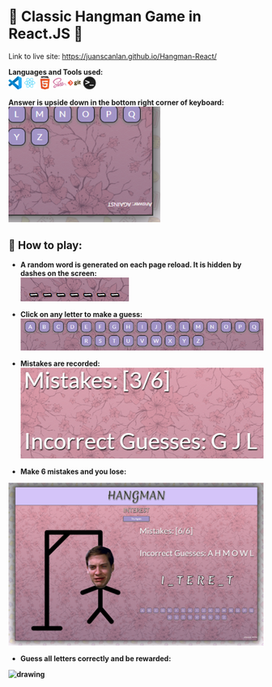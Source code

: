 # 🧍‍ Classic Hangman Game in React.JS 🧍‍
Link to live site: https://juanscanlan.github.io/Hangman-React/

<b>Languages and Tools used:<b><br>
  <img alt="Visual Studio Code" width="26px" src="https://raw.githubusercontent.com/github/explore/80688e429a7d4ef2fca1e82350fe8e3517d3494d/topics/visual-studio-code/visual-studio-code.png" />
   <img alt="React" width="26px" src="https://raw.githubusercontent.com/github/explore/80688e429a7d4ef2fca1e82350fe8e3517d3494d/topics/react/react.png" />
  <img alt="HTML5" width="26px" src="https://raw.githubusercontent.com/github/explore/80688e429a7d4ef2fca1e82350fe8e3517d3494d/topics/html/html.png" />
  <img alt="Sass" width="26px" src="https://raw.githubusercontent.com/github/explore/80688e429a7d4ef2fca1e82350fe8e3517d3494d/topics/sass/sass.png" />
  <img alt="Git" width="26px" src="https://raw.githubusercontent.com/github/explore/80688e429a7d4ef2fca1e82350fe8e3517d3494d/topics/git/git.png" />
  <img alt="Terminal" width="26px" src="https://raw.githubusercontent.com/github/explore/80688e429a7d4ef2fca1e82350fe8e3517d3494d/topics/terminal/terminal.png" />
<br clear="left"/>


Answer is upside down in the bottom right corner of keyboard: <br>
<img src="./src/img/readMeImgs/answer.jpg" alt="drawing" width="300"/>



## 🎲 How to play:
- A random word is generated on each page reload. It is hidden by dashes on the screen:<br>
![alt text](./src/img/readMeImgs/dashes.jpg)

- Click on any letter to make a guess:<br>
![alt text](./src/img/readMeImgs/keyboard.jpg)

- Mistakes are recorded:<br>
![alt text](./src/img/readMeImgs/mistakes.jpg)<br>

 - Make 6 mistakes and you lose:<br>
  <img src="./src/img/readMeImgs/lose.jpg" alt="drawing" width="600"/>
 
 
 - Guess all letters correctly and be rewarded:<br>
  <img src="./src/img/readMeImgs/success.gif" alt="drawing" width="600"/>
